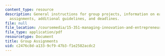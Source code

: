 ```yaml
---
content_type: resource
description: General instructions for group projects, information on each of three
  assignments, additional guidelines, and deadlines.
file: null
file_location: /coursemedia/15-351-managing-innovation-and-entrepreneurship-spring-2008/c2476c8da1339cf947b3f1e2582acdc2_group.pdf
file_type: application/pdf
resourcetype: Document
title: Group Assignments
uid: c2476c8d-a133-9cf9-47b3-f1e2582acdc2
---
```


